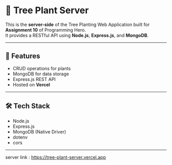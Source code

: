 # 🌱 Tree Plant Server

This is the **server-side** of the Tree Planting Web Application built for **Assignment 10** of Programming Hero.  
It provides a RESTful API using **Node.js**, **Express.js**, and **MongoDB**.

---

## 🚀 Features

- CRUD operations for plants
- MongoDB for data storage
- Express.js REST API
- Hosted on **Vercel**

---

## 🛠️ Tech Stack

- Node.js
- Express.js
- MongoDB (Native Driver)
- dotenv
- cors

---
server link : https://tree-plant-server.vercel.app

